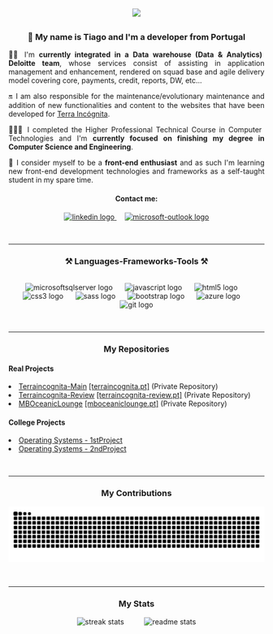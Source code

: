 <h1 align="center">
    <img src="https://readme-typing-svg.herokuapp.com/?font=Righteous&size=35&center=true&vCenter=true&width=500&height=70&duration=4000&lines=Hello+World!+👋;" />
</h1>

<div id="about-me">
  <h3 align="center">👋 My name is Tiago and I'm a developer from Portugal</h3>
  <p align="justify">👷🏻 I'm <b>currently integrated in a Data warehouse (Data & Analytics) Deloitte team</b>, whose services consist of assisting in application management and enhancement, rendered on squad base and agile delivery model covering core, payments, credit, reports, DW, etc...</p>
  <p align="justify">🔛 I am also responsible for the maintenance/evolutionary maintenance and addition of new functionalities and content to the websites that have been developed for <a href="https://terraincognita.pt/en" target="_blank">Terra Incógnita</a>.</p>
  <p align="justify">🧑🏻‍🎓 I completed the Higher Professional Technical Course in Computer Technologies and I'm <b>currently focused on finishing my degree in Computer Science and Engineering</b>.</p>
  <p align="justify">🌱 I consider myself to be a <b>front-end enthusiast</b> and as such I'm learning new front-end development technologies and frameworks as a self-taught student in my spare time.</p>

  <h4 align="center">Contact me:</h4>
  <div align="center">
    <a href="https://www.linkedin.com/in/tiago-silva-b754a0232/" target="_blank">
      <img src="https://img.shields.io/static/v1?message=LinkedIn&logo=linkedin&label=&color=0077B5&logoColor=white&labelColor=&style=for-the-badge" height="35" alt="linkedin logo"  />
    </a>
    <img width="12" />
    <a href="mailto:tiago.corte.real@hotmail.com" target="_blank">
      <img src="https://img.shields.io/static/v1?message=Outlook&logo=microsoft-outlook&label=&color=0078D4&logoColor=white&labelColor=&style=for-the-badge" height="35" alt="microsoft-outlook logo"  />
    </a>
  </div>
</div>

 <br/><hr/>

<div align="center" id="technologies">
  <h3><b>⚒️ Languages-Frameworks-Tools ⚒️</b></h3>
  </br>
  <img src="https://cdn.jsdelivr.net/gh/devicons/devicon/icons/microsoftsqlserver/microsoftsqlserver-plain.svg" height="30" alt="microsoftsqlserver logo"  />
  <img width="16" />
  <img src="https://cdn.jsdelivr.net/gh/devicons/devicon/icons/javascript/javascript-original.svg" height="30" alt="javascript logo"  />
  <img width="16" />
  <img src="https://cdn.jsdelivr.net/gh/devicons/devicon/icons/html5/html5-original.svg" height="30" alt="html5 logo"  />
  <img width="16" />
  <img src="https://cdn.jsdelivr.net/gh/devicons/devicon/icons/css3/css3-original.svg" height="30" alt="css3 logo"  />
  <img width="16" />
  <img src="https://cdn.jsdelivr.net/gh/devicons/devicon/icons/sass/sass-original.svg" height="30" alt="sass logo"  />
  <img width="16" />
  <img src="https://cdn.jsdelivr.net/gh/devicons/devicon/icons/bootstrap/bootstrap-original.svg" height="30" alt="bootstrap logo"  />
  <img width="16" />
  <img src="https://cdn.jsdelivr.net/gh/devicons/devicon/icons/azure/azure-original.svg" height="30" alt="azure logo"  />
  <img width="16" />
  <img src="https://cdn.jsdelivr.net/gh/devicons/devicon/icons/git/git-original.svg" height="30" alt="git logo"  />
</div>

<br/><hr/>

<div id="repositories">
  <h3 align="center">My Repositories</h3>
  <h4>Real Projects</h4>
    <li><a href="https://github.com/Tiago2840/Terraincognita-Main" target="_blank"">Terraincognita-Main</a> <a href="https://terraincognita.pt/en" target="_blank">[terraincognita.pt]</a> (Private Repository)</li>
    <li><a href="https://github.com/Tiago2840/Terraincognita-Review" target="_blank"">Terraincognita-Review</a> <a href="https://terraincognita-review.pt/en" target="_blank">[terraincognita-review.pt]</a> (Private Repository)</li>
    <li><a href="https://github.com/Tiago2840/MBOceanicLounge" target="_blank"">MBOceanicLounge</a> <a href="https://mboceaniclounge.pt" target="_blank">[mboceaniclounge.pt]</a> (Private Repository)</li>
  
<h4>College Projects</h4>
  <li><a href="https://github.com/Tiago2840/SO2023_Projeto1" target="_blank"">Operating Systems - 1stProject</a></li>
  <li><a href="https://github.com/Tiago2840/SO2023_Projeto2" target="_blank"">Operating Systems - 2ndProject</a></li>
</div>

<br/><hr/>
 
<div align="center" id="contributions">
  <h3>My Contributions </h3>
  <img alt="snake eating my contributions" src="https://raw.githubusercontent.com/tiago2840/tiago2840/output/github-contribution-grid-snake.svg" />
</div>

<br/><hr/>

<h3 align="center" id="stats">My Stats</h3>
<div align="center">
  <img width=390 src="https://github-readme-streak-stats-salesp07.vercel.app/?user=Tiago2840&count_private=true&theme=react&border_radius=10" alt="streak stats"/>
  <img width="32" />
  <img width=390 src="https://github-readme-stats-salesp07.vercel.app/api?username=Tiago2840&count_private=true&show_icons=true&theme=react&rank_icon=github&border_radius=10" alt="readme stats" />
</div>
